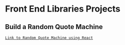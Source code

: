 # Front End Libraries Projects

## Build a Random Quote Machine

[`Link to Random Quote Machine using React`](https://github.com/Natcancein/FreeCodeCamp/tree/master/FrontEndLibrariesProjects/build-random-quote-machine)
